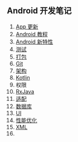 ## Android 开发笔记

1. [App 更新](https://github.com/hgncxzy/AndroidNote/blob/master/App%E6%9B%B4%E6%96%B0.md)
2. [Android 教程](https://www.runoob.com/w3cnote/android-tutorial-intro.html)
3. [Android 新特性](https://github.com/hgncxzy/AndroidNote/tree/master/Android%20新特性)
4. [测试](https://github.com/hgncxzy/AndroidNote/blob/master/%E6%B5%8B%E8%AF%95.md)
5. [打包](https://github.com/hgncxzy/AndroidNote/blob/master/%E6%89%93%E5%8C%85.md)
6. [Git ](https://github.com/hgncxzy/AndroidNote/blob/master/Git.md)
7. [架构](https://github.com/hgncxzy/AndroidNote/blob/master/%E6%9E%B6%E6%9E%84.md)
8. [Kotlin](https://github.com/hgncxzy/AndroidNote/blob/master/Kotlin.md)
9. 权限
10. [RxJava](https://github.com/hgncxzy/AndroidNote/blob/master/RxJava.md)
11. [适配](https://github.com/hgncxzy/AndroidNote/blob/master/%E9%80%82%E9%85%8D.md)
12. [数据库](https://github.com/hgncxzy/AndroidNote/blob/master/数据库.md)
13. [UI](https://github.com/hgncxzy/AndroidNote/blob/master/UI.md)
14. [性能优化](https://github.com/hgncxzy/AndroidNote/blob/master/%E6%80%A7%E8%83%BD.md)
15. [XML](https://github.com/hgncxzy/AndroidNote/blob/master/Android中自定义属性attr.xml的格式详解.md)
16. 

